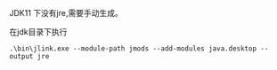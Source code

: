 JDK11 下没有jre,需要手动生成。

在jdk目录下执行 
```
.\bin\jlink.exe --module-path jmods --add-modules java.desktop --output jre
```
